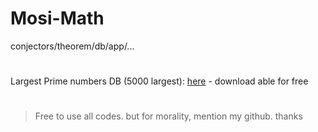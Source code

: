 # Mosi-Math

conjectors/theorem/db/app/...

#

Largest Prime numbers DB (5000 largest): [here](https://t5k.org/primes/lists/all.txt) - download able for free

#

> Free to use all codes. but for morality, mention my github. thanks
